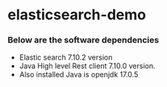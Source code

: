 # elasticsearch-demo

### Below are the software dependencies
* Elastic search 7.10.2 version 
* Java High level Rest client 7.10.0 version.
* Also installed Java is openjdk 17.0.5